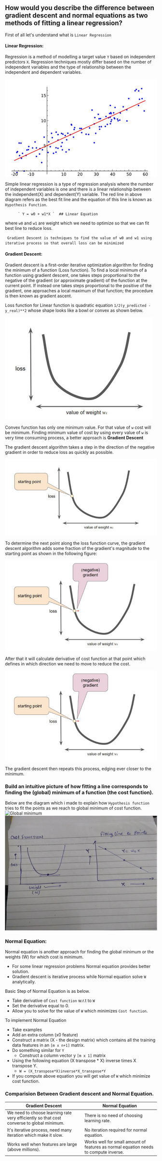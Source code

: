 ## How would you describe the difference between gradient descent and normal equations as two methods of fitting a linear regression?

First of all let's understand what is `Linear Regression`

#### Linear Regression:

Regression is a method of modelling a target value `Y` based on independent predictors `X`. Regression techniques mostly differ based on the number of independent variables and the type of relationship between the independent and dependent variables.

![Linear Regression](Linear_regression.JPG)

Simple linear regression is a type of regression analysis where the number of independent variables is one and there is a linear relationship between the independent(X) and dependent(Y) variable. The red line in above diagram refers as the best fit line and the equation of this line is known as `Hypothesis Function`.

          ` Y = w0 + w1*X `  ## Linear Equation

where `w0` and `w1` are weight which we need to optimize so that we can fit best line to reduce loss.

` Gradient Descent is techniques to find the value of w0 and w1 using iterative process so that overall loss can be minimized`

#### Gradient Descent:

Gradient descent is a first-order iterative optimization algorithm for finding the minimum of a function (Loss function). To find a local minimum of a function using gradient descent, one takes steps proportional to the negative of the gradient (or approximate gradient) of the function at the current point. If instead one takes steps proportional to the positive of the gradient, one approaches a local maximum of that function; the procedure is then known as gradient ascent.

Loss function for Linear function is quadratic equation `1/2(y_predicted - y_real)**2` whose shape looks like a bowl or convex as shown below.

![Loss Function](loss_function.JPG)

Convex function has only one minimum value. For that value of `w` cost will be minimum. Finding minimum value of cost by using every value of `w` is very time consuming process, a better approach is **Gradient Descent**

The gradient descent algorithm takes a step in the direction of the negative gradient in order to reduce loss as quickly as possible.

![Starting Point](gradient_starting.JPG)

To determine the next point along the loss function curve, the gradient descent algorithm adds some fraction of the gradient's magnitude to the starting point as shown in the following figure:

![Starting Point Next](gradient_starting_next.JPG)

After that it will calculate derivative of cost function at that point which defines in which direction we need to move to reduce the cost.

![Next Point](gradient_starting_next.JPG)

The gradient descent then repeats this process, edging ever closer to the minimum.

### Build an intuitive picture of how fitting a line corresponds to finding the (global) minimum of a function (the cost function).

Below are the diagram which i made to explain how `Hypothesis function` tries to fit the points as we reach to global minimum of cost function.
![Global minimum](IMG_20180913_092042289_PORTRAIT.jpg)
![Global Minimum](IMG_20180913_091940286.jpg)


### Normal Equation:

Normal equation is another approach for finding the global minimum or the weights (W) for which cost is minimum.
* For some linear regression problems Normal equation provides better solution.
* Gradient descent is iterative process while Normal equation solve `W` analytically.

Basic Step of Normal Equation is as below.

* Take derivative of `Cost function` w.r.t to `W`
* Set the derivative equal to 0.
* Allow you to solve for the value of `W` which minimizes `Cost function`.

To implement Normal Equation
* Take examples
* Add an extra column (x0 feature)
* Construct a matrix (X - the design matrix) which contains all the training data features in an `[m x n+1]` matrix.
* Do something similar for `Y`
    * Construct a column vector y `[m x 1]` matrix
* Using the following equation (X transpose * X) inverse times X transpose Y.
    * `W = (X_transpose*X)inverse*X_transpose*Y`
* If you compute above equation you will get value of `W` which minimize cost function.

### Comparision Between Gradient descent and Normal Equation.

Gradient Descent | Normal Equation
------------ | -------------
We need to choose learning rate very efficiently so that cost converse to global minimum. | There is no need of choosing learning rate.
It's iterative process, need many iteration which make it slow. | No iteration required for normal equation.
Works well when features are large (above millions). | Works well for small amount of features as normal equation needs to compute inverse.
